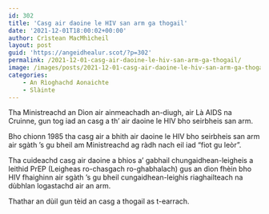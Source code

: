 ```yaml
---
id: 302
title: 'Casg air daoine le HIV san arm ga thogail'
date: '2021-12-01T18:00:02+00:00'
author: Crìstean MacMhìcheil
layout: post
guid: 'https://angeidhealur.scot/?p=302'
permalink: /2021-12-01-casg-air-daoine-le-hiv-san-arm-ga-thogail/
image: /images/posts/2021-12-01-casg-air-daoine-le-hiv-san-arm-ga-thogail.webp
categories:
    - An Rìoghachd Aonaichte
    - Slàinte
---
```


Tha Ministreachd an Dìon air ainmeachadh an-diugh, air Là AIDS na Cruinne, gun tog iad an casg a th’ air daoine le HIV bho seirbheis san arm.

Bho chionn 1985 tha casg air a bhith air daoine le HIV bho seirbheis san arm air sgàth ’s gu bheil am Ministreachd ag ràdh nach eil iad “fiot gu leòr”.

Tha cuideachd casg air daoine a bhios a’ gabhail chungaidhean-leigheis a leithid PrEP (Leigheas ro-chasgach ro-ghabhalach) gus an dìon fhèin bho HIV fhaighinn air sgàth ’s gu bheil cungaidhean-leighis riaghailteach na dùbhlan logastachd air an arm.

Thathar an dùil gun tèid an casg a thogail as t-earrach.
